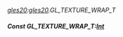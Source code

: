 _[gles20](../../modules/gles20/gles20-module.md):[gles20](../../modules/gles20/gles20-module.md).GL\_TEXTURE\_WRAP\_T_
##### Const GL\_TEXTURE\_WRAP\_T:[Int](../../modules/wonkey/wonkey-types-int.md)
